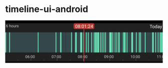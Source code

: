# timeline-ui-android

![Screenshot](docs/images/timeline-android-screenshot1.png?raw=true "Screenshot")
